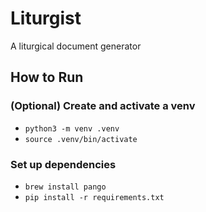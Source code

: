 # Liturgist
A liturgical document generator

## How to Run

### (Optional) Create and activate a venv
* `python3 -m venv .venv`
* `source .venv/bin/activate`

### Set up dependencies
* `brew install pango`
* `pip install -r requirements.txt`
